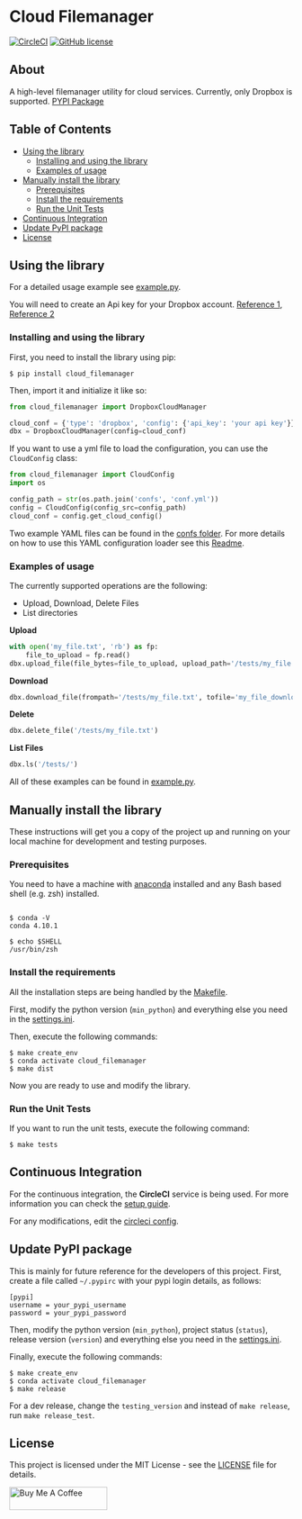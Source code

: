 # Cloud Filemanager

[![CircleCI](https://circleci.com/gh/drkostas/cloud-filemanager/tree/master.svg?style=svg)](https://circleci.com/gh/drkostas/cloud-filemanager/tree/master)
[![GitHub license](https://img.shields.io/badge/license-Apache-blue.svg)](https://github.com/drkostas/cloud-filemanager/master/LICENSE)

## About <a name = "about"></a>

A high-level filemanager utility for cloud services. Currently, only Dropbox 
is supported. [PYPI Package](https://pypi.org/project/cloud-filemanager/)

## Table of Contents

+ [Using the library](#using)
    + [Installing and using the library](#install_use)
    + [Examples of usage](#examples)
+ [Manually install the library](#manual_install)
    + [Prerequisites](#prerequisites)
    + [Install the requirements](#installing_req)
    + [Run the Unit Tests](#unit_tests)
+ [Continuous Integration](#ci)
+ [Update PyPI package](#pypi)
+ [License](#license)

## Using the library <a name = "using"></a>

For a detailed usage example see 
[example.py](https://github.com/drkostas/cloud-filemanager/master/example.py).

You will need to create an Api key for your Dropbox account. 
[Reference 1](http://99rabbits.com/get-dropbox-access-token/), 
[Reference 2](https://dropbox.tech/developers/generate-an-access-token-for-your-own-account) 

### Installing and using the library <a name = "install_use"></a>

First, you need to install the library using pip:

```shell
$ pip install cloud_filemanager
```

Then, import it and initialize it like so:

```python
from cloud_filemanager import DropboxCloudManager

cloud_conf = {'type': 'dropbox', 'config': {'api_key': 'your api key'}}
dbx = DropboxCloudManager(config=cloud_conf)
```

If you want to use a yml file to load the configuration, you can use the `CloudConfig` class:
```python
from cloud_filemanager import CloudConfig
import os

config_path = str(os.path.join('confs', 'conf.yml'))
config = CloudConfig(config_src=config_path)
cloud_conf = config.get_cloud_config()
```

Two example YAML files can be found in 
the [confs folder](https://github.com/drkostas/cloud-filemanager/blob/master/confs).
For more details on how to use this YAML configuration loader see 
this [Readme](https://github.com/drkostas/yaml-config-wrapper/blob/master/README.md).

### Examples of usage <a name = "examples"></a>

The currently supported operations are the following:
- Upload, Download, Delete Files
- List directories

**Upload**
```python
with open('my_file.txt', 'rb') as fp:
    file_to_upload = fp.read()
dbx.upload_file(file_bytes=file_to_upload, upload_path='/tests/my_file.txt', write_mode='overwrite')
```
**Download**
```python
dbx.download_file(frompath='/tests/my_file.txt', tofile='my_file_downloaded.txt')
```
**Delete**
```python
dbx.delete_file('/tests/my_file.txt')
```
**List Files**
```python
dbx.ls('/tests/')
```

All of these examples can be found 
in [example.py](https://github.com/drkostas/cloud-filemanager/tree/blob/master/example.py).

## Manually install the library <a name = "manual_install"></a>

These instructions will get you a copy of the project up and running on your local machine for
development and testing purposes.

### Prerequisites <a name = "prerequisites"></a>

You need to have a machine with
[anaconda](https://docs.conda.io/projects/conda/en/latest/user-guide/install/index.html) installed and
any Bash based shell (e.g. zsh) installed.

```ShellSession

$ conda -V
conda 4.10.1

$ echo $SHELL
/usr/bin/zsh

```

### Install the requirements <a name = "installing_req"></a>

All the installation steps are being handled by
the [Makefile](https://github.com/drkostas/cloud-filemanager/blob/master/Makefile).

First, modify the python version (`min_python`) and everything else you need in
the [settings.ini](https://github.com/drkostas/cloud-filemanager/blob/master/settings.ini).

Then, execute the following commands:

```ShellSession
$ make create_env
$ conda activate cloud_filemanager
$ make dist
```

Now you are ready to use and modify the library.

### Run the Unit Tests <a name = "unit_tests"></a>

If you want to run the unit tests, execute the following command:

```ShellSession
$ make tests
```

## Continuous Integration <a name = "ci"></a>

For the continuous integration, the <b>CircleCI</b> service is being used. For more information you can
check the [setup guide](https://circleci.com/docs/2.0/language-python/).

For any modifications, edit
the [circleci config](https://github.com/drkostas/cloud-filemanager/blob/master/.circleci/config.yml).

## Update PyPI package <a name = "pypi"></a>

This is mainly for future reference for the developers of this project. First,
create a file called `~/.pypirc` with your pypi login details, as follows:

```
[pypi]
username = your_pypi_username
password = your_pypi_password
```

Then, modify the python version (`min_python`), project status (`status`), release version (`version`) 
and everything else you need in
the [settings.ini](https://github.com/drkostas/cloud-filemanager/blob/master/settings.ini).

Finally, execute the following commands:

```ShellSession
$ make create_env
$ conda activate cloud_filemanager
$ make release
```

For a dev release, change the `testing_version` and instead of `make release`, run `make release_test`.

## License <a name = "license"></a>

This project is licensed under the MIT License - see
the [LICENSE](https://github.com/drkostas/cloud-filemanager/blob/master/LICENSE) file for details.

<a href="https://www.buymeacoffee.com/drkostas" target="_blank"><img src="https://cdn.buymeacoffee.com/buttons/default-orange.png" alt="Buy Me A Coffee" height="41" width="174"></a>
